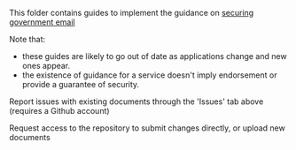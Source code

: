 This folder contains guides to implement the guidance on [securing government email](https://www.gov.uk/guidance/securing-government-email)

Note that:

- these guides are likely to go out of date as applications change and new ones appear.
- the existence of guidance for a service doesn't imply endorsement or provide a guarantee of security.

Report issues with existing documents through the 'Issues' tab above (requires a Github account)

Request access to the repository to submit changes directly, or upload new documents
